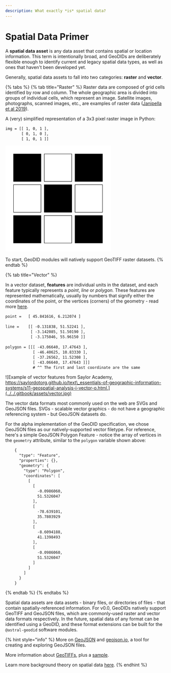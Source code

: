 ```yaml
---
description: What exactly *is* spatial data?
---
```


# Spatial Data Primer

A **spatial data asset** is any data asset that contains spatial or location information. This term is intentionally broad, and GeoDIDs are deliberately flexible enough to identify current and legacy spatial data types, as well as ones that haven't been developed yet.

Generally, spatial data assets to fall into two categories: **raster** and **vector**.

{% tabs %}
{% tab title="Raster" %}
Raster data are composed of grid cells identified by row and column. The whole geographic area is divided into groups of individual cells, which represent an image. Satellite images, photographs, scanned images, etc., are examples of raster data \([Janipella et al 2019](https://www.sciencedirect.com/topics/engineering/spatial-data)\).

A \(very\) simplified representation of a 3x3 pixel raster image in Python:

```text
img = [[ 1, 0, 1 ],
       [ 0, 1, 0 ],
       [ 1, 0, 1 ]]
```

![](../../.gitbook/assets/raster.png)

To start, GeoDID modules will natively support GeoTIFF raster datasets.
{% endtab %}

{% tab title="Vector" %}


In a vector dataset, **features** are individual units in the dataset, and each feature typically represents a _point_, _line_ or _polygon._ These features are represented mathematically, usually by numbers that signify either the coordinates of the point, or the vertices \(corners\) of the geometry - read more [here](https://towardsdatascience.com/spatial-data-science-for-the-uninitiated-9a78804d4efa).

```text
point =   [ 45.841616, 6.212074 ]

line =    [[ -0.131838, 51.52241 ],
           [ -3.142085, 51.50190 ],
           [ -3.175046, 55.96150 ]]

polygon = [[[ -43.06640, 17.47643 ],
            [ -46.40625, 10.83330 ],
            [ -37.26562, 11.52308 ],
            [ -43.06640, 17.47643 ]]]
            # ^^ The first and last coordinate are the same
```

![Example of vector features from Saylor Academy, https://saylordotorg.github.io/text\_essentials-of-geographic-information-systems/s11-geospatial-analysis-i-vector-o.html.](../../.gitbook/assets/vector.jpg)

The vector data formats most commonly used on the web are SVGs and GeoJSON files. SVGs - scalable vector graphics - do not have a geographic referencing system - but GeoJSON datasets do.

For the alpha implementation of the GeoDID specification, we chose GeoJSON files as our natively-supported vector filetype. For reference, here's a simple GeoJSON Polygon Feature - notice the array of vertices in the `geometry` attribute, similar to the `polygon` variable shown above:

```text
    {
      "type": "Feature",
      "properties": {},
      "geometry": {
        "type": "Polygon",
        "coordinates": [
          [
            [
              -0.0986060,
              51.5326047
            ],
            [
              -78.639101,
              35.7803929
            ],
            [
              -8.6094188,
              41.1398493
            ],
            [
              -0.0986060,
              51.5326047
            ]
          ]
        ]
      }
    }
```
{% endtab %}
{% endtabs %}

Spatial data assets are data assets - binary files, or directories of files - that contain spatially-referenced information. For v0.0, GeoDIDs natively support GeoTIFF and GeoJSON files, which are commonly-used raster and vector data formats respectively. In the future, spatial data of any format can be identified using a GeoDID, and these format extensions can be built for the `@astral-geodid` software modules.

{% hint style="info" %}
More on [GeoJSON](https://macwright.com/2015/03/23/geojson-second-bite.html) and [geojson.io](http://geojson.io/), a tool for creating and exploring GeoJSON files.

More information about [GeoTIFFs](https://www.gislounge.com/what-is-a-geotiff/), plus a [sample](https://cbers.stac.cloud/item/wMAdB8x2xmsNbdUHrc28srEdZpy/A6ExZs3csirxV7jSsrFicBf2TKBJB9xubxeAy/h88cG3tZLsmVu6iM7Mjx5Pg5agdpJnF346adC9/5XYvhxvrpCphAXhLWgKjphETpsBRhKdZV1d8LAooTo3K/93J54CWKozr1bRfaJ86XbTqHyztjFiPbckxGhpGCb9tDFFyG9NFRRyXGchpjoZzHNL2HJ2PYVENgW9?si=0&t=preview#6/-34.060280/-64.037544).

Learn more background theory on spatial data [here](https://observablehq.com/@johnx25bd/1-introducing-spatial).
{% endhint %}

